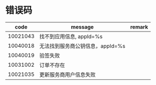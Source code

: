 # 错误码

| code     | message                          | remark |
| -------- | -------------------------------- | ------ |
| 10021043 | 找不到应用信息, appId=%s         |        |
| 10040018 | 无法找到服务商公钥信息，appId=%s |        |
| 10040019 | 验签失败                         |        |
| 10031002 | 订单不存在                       |        |
| 10021035 | 更新服务商用户信息失败           |        |


